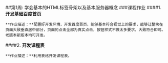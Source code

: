 ##第1周: 学会基本的HTML标签骨架以及基本服务器概念
###课程作业
####1. **开发基础百度首页**

    **作业描述：**配置好开发环境，开发百度首页，能够基本符合视觉上的要求，能够让整块在页面大致垂直居中部分，页面的点击全部为真实点击，按钮样式不做太多要求，大致符合即可。 老版本新版本均可开发。

####2. **开发课程表**

    **作业描述：**利用表格开发课程表。
